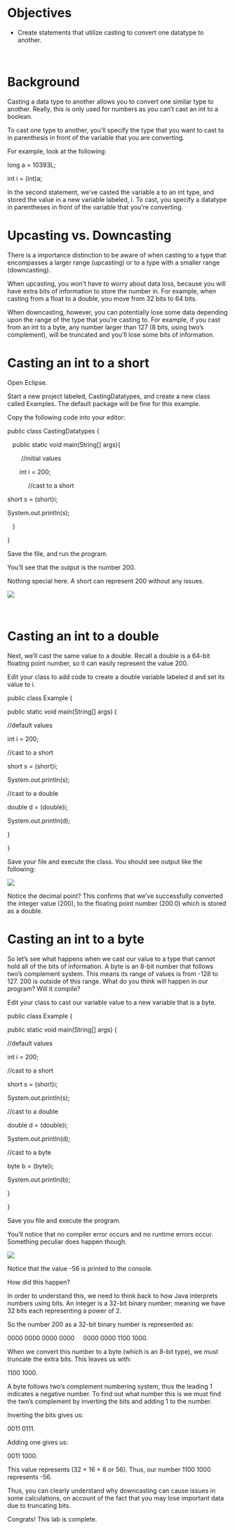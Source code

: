 Objectives
==========

*   Create statements that utilize casting to convert one datatype to another.
    

  
 

Background
==========

Casting a data type to another allows you to convert one similar type to another. Really, this is only used for numbers as you can’t cast an int to a boolean.

To cast one type to another, you’ll specify the type that you want to cast to in parenthesis in front of the variable that you are converting.

For example, look at the following:

long a = 10393L;

int i = (int)a;

In the second statement, we’ve casted the variable a to an int type, and stored the value in a new variable labeled, i. To cast, you specify a datatype in parentheses in front of the variable that you're converting. 

Upcasting vs. Downcasting
=========================

There is a importance distinction to be aware of when casting to a type that encompasses a larger range (upcasting) or to a type with a smaller range (downcasting).

When upcasting, you won’t have to worry about data loss, because you will have extra bits of information to store the number in. For example, when casting from a float to a double, you move from 32 bits to 64 bits.

When downcasting, however, you can potentially lose some data depending upon the range of the type that you’re casting to. For example, if you cast from an int to a byte, any number larger than 127 (8 bits, using two’s complement), will be truncated and you’ll lose some bits of information.

Casting an int to a short
=========================

Open Eclipse.

Start a new project labeled, CastingDatatypes, and create a new class called Examples. The default package will be fine for this example.

Copy the following code into your editor:

public class CastingDatatypes {

   public static void main(String\[\] args){

        //initial values

       int i = 200;

            //cast to a short

short s = (short)i;

System.out.println(s);

   }

}       

Save the file, and run the program.

You’ll see that the output is the number 200.

Nothing special here. A short can represent 200 without any issues.

![](images/image-1.png)

  
 

Casting an int to a double
==========================

Next, we’ll cast the same value to a double. Recall a double is a 64-bit floating point number, so it can easily represent the value 200.

Edit your class to add code to create a double variable labeled d and set its value to i.

public class Example {

public static void main(String\[\] args) {

//default values

int i = 200;

//cast to a short

short s = (short)i;

System.out.println(s);

//cast to a double

double d = (double)i;

System.out.println(d);

}

}

Save your file and execute the class. You should see output like the following:

![](images/image-2.png)

Notice the decimal point? This confirms that we’ve successfully converted the integer value (200), to the floating point number (200.0) which is stored as a double.

Casting an int to a byte
========================

So let’s see what happens when we cast our value to a type that cannot hold all of the bits of information. A byte is an 8-bit number that follows two’s complement system. This means its range of values is from -128 to 127. 200 is outside of this range. What do you think will happen in our program? Will it compile?

Edit your class to cast our variable value to a new variable that is a byte.

public class Example {

public static void main(String\[\] args) {

//default values

int i = 200;

//cast to a short

short s = (short)i;

System.out.println(s);

//cast to a double

double d = (double)i;

System.out.println(d);

//cast to a byte

byte b = (byte)i;

System.out.println(b);

}

}

Save you file and execute the program.

You’ll notice that no compiler error occurs and no runtime errors occur. Something peculiar does happen though.

![](images/image-3.png)

Notice that the value -56 is printed to the console.

How did this happen?

In order to understand this, we need to think back to how Java interprets numbers using bits. An integer is a 32-bit binary number; meaning we have 32 bits each representing a power of 2.

So the number 200 as a 32-bit binary number is represented as:

0000 0000 0000 0000     0000 0000 1100 1000.

When we convert this number to a byte (which is an 8-bit type), we must truncate the extra bits. This leaves us with:

1100 1000.

A byte follows two’s complement numbering system, thus the leading 1 indicates a negative number. To find out what number this is we must find the two’s complement by inverting the bits and adding 1 to the number.

Inverting the bits gives us:

0011 0111.

Adding one gives us:

0011 1000.

This value represents (32 + 16 + 8 or 56). Thus, our number 1100 1000 represents -56.

Thus, you can clearly understand why downcasting can cause issues in some calculations, on account of the fact that you may lose important data due to truncating bits.

Congrats! This lab is complete.